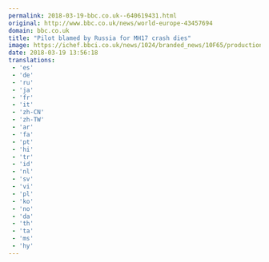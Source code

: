 ```yaml
---
permalink: 2018-03-19-bbc.co.uk--640619431.html
original: http://www.bbc.co.uk/news/world-europe-43457694
domain: bbc.co.uk
title: "Pilot blamed by Russia for MH17 crash dies"
image: https://ichef.bbci.co.uk/news/1024/branded_news/10F65/production/_100477496_voloshinbbc.jpg
date: 2018-03-19 13:56:18
translations: 
 - 'es'
 - 'de'
 - 'ru'
 - 'ja'
 - 'fr'
 - 'it'
 - 'zh-CN'
 - 'zh-TW'
 - 'ar'
 - 'fa'
 - 'pt'
 - 'hi'
 - 'tr'
 - 'id'
 - 'nl'
 - 'sv'
 - 'vi'
 - 'pl'
 - 'ko'
 - 'no'
 - 'da'
 - 'th'
 - 'ta'
 - 'ms'
 - 'hy'
---
```


